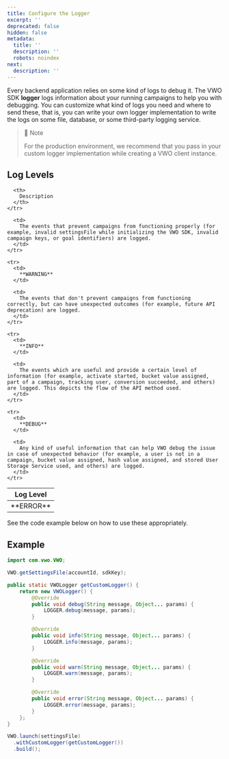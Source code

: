 ```yaml
---
title: Configure the Logger
excerpt: ''
deprecated: false
hidden: false
metadata:
  title: ''
  description: ''
  robots: noindex
next:
  description: ''
---
```

Every backend application relies on some kind of logs to debug it. The VWO SDK **logger** logs information about your running campaigns to help you with debugging. You can customize what kind of logs you need and where to send these, that is, you can write your own logger implementation to write the logs on some file, database, or some third-party logging service.

> 📘 Note
>
> For the production environment, we recommend that you pass in your custom logger implementation while creating a VWO client instance.

## Log Levels

<Table align={["left","left"]}>
  <thead>
    <tr>
      <th>
        Log Level
      </th>

      <th>
        Description
      </th>
    </tr>
  </thead>

  <tbody>
    <tr>
      <td>
        **ERROR** 
      </td>

      <td>
        The events that prevent campaigns from functioning properly (for example, invalid settingsFile while initializing the VWO SDK, invalid campaign keys, or goal identifiers) are logged.
      </td>
    </tr>

    <tr>
      <td>
        **WARNING** 
      </td>

      <td>
        The events that don't prevent campaigns from functioning correctly, but can have unexpected outcomes (for example, future API deprecation) are logged.
      </td>
    </tr>

    <tr>
      <td>
        **INFO** 
      </td>

      <td>
        The events which are useful and provide a certain level of information (for example, activate started, bucket value assigned, part of a campaign, tracking user, conversion succeeded, and others) are logged. This depicts the flow of the API method used.
      </td>
    </tr>

    <tr>
      <td>
        **DEBUG** 
      </td>

      <td>
        Any kind of useful information that can help VWO debug the issue in case of unexpected behavior (for example, a user is not in a campaign, bucket value assigned, hash value assigned, and stored User Storage Service used, and others) are logged.
      </td>
    </tr>
  </tbody>
</Table>

See the code example below on how to use these appropriately.

## Example

```java
import com.vwo.VWO;

VWO.getSettingsFile(accountId, sdkKey);

public static VWOLogger getCustomLogger() {
    return new VWOLogger() {
        @Override
        public void debug(String message, Object... params) {
            LOGGER.debug(message, params);
        }

        @Override
        public void info(String message, Object... params) {
            LOGGER.info(message, params);
        }

        @Override
        public void warn(String message, Object... params) {
            LOGGER.warn(message, params);
        }

        @Override
        public void error(String message, Object... params) {
            LOGGER.error(message, params);
        }
    };
}

VWO.launch(settingsFile)
  .withCustomLogger(getCustomLogger())
  .build();
```
